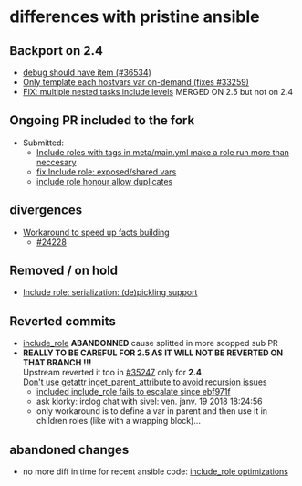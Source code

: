 # differences with pristine ansible

## Backport on 2.4
- [debug should have item (#36534)](https://github.com/ansible/ansible/commit/2f13ddbd694e8c6ae2f5d1737796c7a75109eda5#diff-ab09fa2a9291a017c38c5db420d7ee0f)
- [Only template each hostvars var on-demand (fixes #33259)](https://github.com/ansible/ansible/commit/dae737c8b714f2c6d28663ef0afeab10e6d3a667)
- [FIX: multiple nested tasks include levels](https://github.com/ansible/ansible/pull/35107) MERGED ON 2.5 but not on 2.4

## Ongoing PR included to the fork
- Submitted:
    - [Include roles with tags in meta/main.yml make a role run more than neccesary](https://github.com/ansible/ansible/pull/35133)
    - [fix Include role: exposed/shared vars](https://github.com/ansible/ansible/pull/35131)
    - [include role honour allow duplicates](https://github.com/ansible/ansible/pull/35132)

## divergences
- [Workaround to speed up facts building](https://github.com/ansible/ansible/commit/23371b5617cb02ae0edfc46ee6fc4ee8f5f0a523)
    - [#24228](https://github.com/ansible/ansible/issues/24228)

## Removed / on hold
- [Include role: serialization: (de)pickling support](https://github.com/ansible/ansible/pull/35134)

## Reverted commits
- [include_role](https://github.com/ansible/ansible/pull/32565)
  **ABANDONNED** cause splitted in more scopped sub PR
- **REALLY TO BE CAREFUL FOR 2.5 AS IT WILL NOT BE REVERTED ON THAT BRANCH !!!**<br/>
  Upstream reverted it too in [#35247](https://github.com/ansible/ansible/pull/35247) only for **2.4**<br/>
  [Don't use getattr inget_parent_attribute to avoid recursion issues](https://github.com/ansible/ansible/commit/0b7d78d67f962a2605c84a39fb3c8ef449701264)
    - [included include_role fails to escalate since ebf971f](https://github.com/ansible/ansible/issues/35065)
    - ask kiorky: irclog chat with sivel:  ven. janv. 19 2018 18:24:56
    - only workaround is to define a var in parent and then use it in children roles (like with a wrapping block)...

## abandoned changes
- no more diff in time for recent ansible code: [include_role optimizations](https://github.com/ansible/ansible/commit/bf9fb2bc503da692be788eabdd0c7746ae7318d1)
